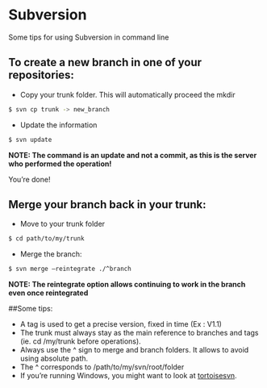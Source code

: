 # Subversion

Some tips for using Subversion in command line

## To create a new branch in one of your repositories:

 - Copy your trunk folder. This will automatically proceed the mkdir
 ```bash
$ svn cp trunk -> new_branch
```
- Update the information
```bash
$ svn update
```
__**NOTE:** The command is an update and not a commit, as this is the server who performed the operation!__

You’re done!

## Merge your branch back in your trunk:

- Move to your trunk folder
```bash
$ cd path/to/my/trunk
```
- Merge the branch:
```bash
$ svn merge –reintegrate ./^branch
```

__**NOTE:** The reintegrate option allows continuing to work in the branch even once reintegrated__

##Some tips:

- A tag is used to get a precise version, fixed in time (Ex : V1.1)
- The trunk must always stay as the main reference to branches and tags (ie. cd /my/trunk before operations).
- Always use the ^ sign to merge and branch folders. It allows to avoid using absolute path.
- The ^ corresponds to /path/to/my/svn/root/folder
- If you’re running Windows, you might want to look at [tortoisesvn](http://tortoisesvn.net/).